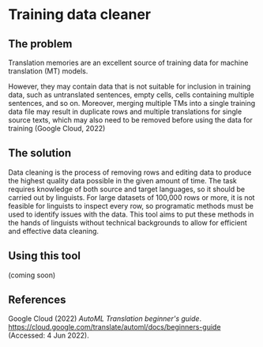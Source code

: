 # Training data cleaner

## The problem

Translation memories are an excellent source of training data for machine translation (MT) models.

However, they may contain data that is not suitable for inclusion in training data, such as untranslated sentences, empty cells, cells containing multiple sentences, and so on. Moreover, merging multiple TMs into a single training data file may result in duplicate rows and multiple translations for single source texts, which may also need to be removed before using the data for training (Google Cloud, 2022)

## The solution

Data cleaning is the process of removing rows and editing data to produce the highest quality data possible in the given amount of time. The task requires knowledge of both source and target languages, so it should be carried out by linguists. For large datasets of 100,000 rows or more, it is not feasible for linguists to inspect every row, so programatic methods must be used to identify issues with the data. This tool aims to put these methods in the hands of linguists without technical backgrounds to allow for efficient and effective data cleaning.

## Using this tool

(coming soon)

## References

Google Cloud (2022) *AutoML Translation beginner's guide*. https://cloud.google.com/translate/automl/docs/beginners-guide (Accessed: 4 Jun 2022).